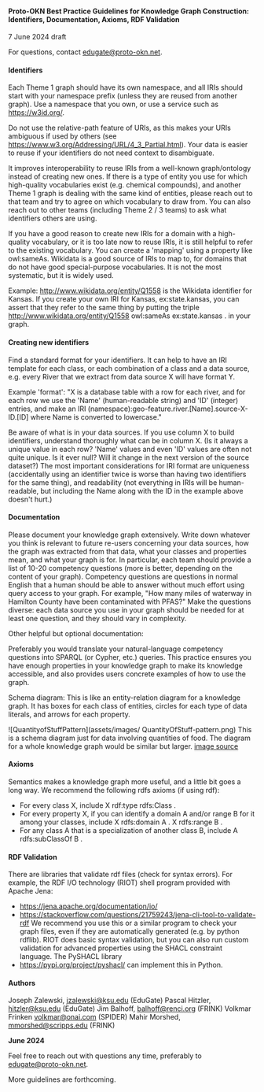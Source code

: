 
#### **Proto-OKN Best Practice Guidelines for Knowledge Graph Construction: Identifiers, Documentation, Axioms, RDF Validation**

7 June 2024 draft

For questions, contact edugate@proto-okn.net.

#### **Identifiers**

Each Theme 1 graph should have its own namespace, and all IRIs should start with your namespace prefix (unless they are reused from another graph). Use a namespace that you own, or use a service such as https://w3id.org/. 

Do not use the relative-path feature of URIs, as this makes your URIs ambiguous if used by others (see https://www.w3.org/Addressing/URL/4_3_Partial.html). Your data is easier to reuse if your identifiers do not need context to disambiguate.

It improves interoperability to reuse IRIs from a well-known graph/ontology instead of creating new ones. If there is a type of entity you use for which high-quality vocabularies exist (e.g. chemical compounds), and another Theme 1 graph is dealing with the same kind of entities, please reach out to that team and try to agree on which vocabulary to draw from. You can also reach out to other teams (including Theme 2 / 3 teams) to ask what identifiers others are using.

If you have a good reason to create new IRIs for a domain with a high-quality vocabulary, or it is too late now to reuse IRIs, it is still helpful to refer to the existing vocabulary. You can create a 'mapping' using a property like owl:sameAs. Wikidata is a good source of IRIs to map to, for domains that do not have good special-purpose vocabularies. It is not the most systematic, but it is widely used.

Example: <http://www.wikidata.org/entity/Q1558> is the Wikidata identifier for Kansas. If you create your own IRI for Kansas, ex:state.kansas, you can assert that they refer to the same thing by putting the triple
<http://www.wikidata.org/entity/Q1558> 	owl:sameAs 	ex:state.kansas .
in your graph.


#### **Creating new identifiers**

Find a standard format for your identifiers. It can help to have an IRI template for each class, or each combination of a class and a data source, e.g. every River that we extract from data source X will have format Y. 

Example 'format':
"X is a database table with a row for each river, and for each row we use the 'Name' (human-readable string) and 'ID' (integer) entries, and make an IRI
(namespace):geo-feature.river.[Name].source-X-ID.[ID]
where Name is converted to lowercase."

Be aware of what is in your data sources. If you use column X to build identifiers, understand thoroughly what can be in column X. (Is it always a unique value in each row? 'Name' values and even 'ID' values are often not quite unique. Is it ever null? Will it change in the next version of the source dataset?) The most important considerations for IRI format are uniqueness (accidentally using an identifier twice is worse than having two identifiers for the same thing), and readability (not everything in IRIs will be human-readable, but including the Name along with the ID in the example above doesn't hurt.)



#### **Documentation**

Please document your knowledge graph extensively. Write down whatever you think is relevant to future re-users concerning your data sources, how the graph was extracted from that data, what your classes and properties mean, and what your graph is for. In particular, each team should provide a list of 10-20 competency questions (more is better, depending on the content of your graph). Competency questions are questions in normal English that a human should be able to answer without much effort using query access to your graph. For example, "How many miles of waterway in Hamilton County have been contaminated with PFAS?" Make the questions diverse: each data source you use in your graph should be needed for at least one question, and they should vary in complexity.

Other helpful but optional documentation:

Preferably you would translate your natural-language competency questions into SPARQL (or Cypher, etc.) queries. This practice ensures you have enough properties in your knowledge graph to make its knowledge accessible, and also provides users concrete examples of how to use the graph.

Schema diagram: This is like an entity-relation diagram for a knowledge graph. It has boxes for each class of entities, circles for each type of data literals, and arrows for each property.


![QuantityofStuffPattern](assets/images/ QuantityOfStuff-pattern.png)
This is a schema diagram just for data involving quantities of food. The diagram for a whole knowledge graph would be similar but larger.
[image source](https://daselab.cs.ksu.edu/sites/default/files/2020-mom-tutorial.pdf)


#### **Axioms**

Semantics makes a knowledge graph more useful, and a little bit goes a long way. We recommend the following rdfs axioms (if using rdf):
* For every class X, include
X rdf:type rdfs:Class .
* For every property X, if you can identify a domain A and/or range B for it among your classes, include
X rdfs:domain A .
X rdfs:range B .
* For any class A that is a specialization of another class B, include
A rdfs:subClassOf B .

#### **RDF Validation**

There are libraries that validate rdf files (check for syntax errors). For example, the RDF I/O technology (RIOT) shell program provided with Apache Jena: 
* https://jena.apache.org/documentation/io/ 
* https://stackoverflow.com/questions/21759243/jena-cli-tool-to-validate-rdf
We recommend you use this or a similar program to check your graph files, even if they are automatically generated (e.g. by python rdflib). RIOT does basic syntax validation, but you can also run custom validation for advanced properties using the SHACL constraint language. The PySHACL library 
* https://pypi.org/project/pyshacl/
can implement this in Python.

#### **Authors**

Joseph Zalewski, jzalewski@ksu.edu (EduGate)
Pascal Hitzler, hitzler@ksu.edu (EduGate)
Jim Balhoff, balhoff@renci.org (FRINK)
Volkmar Frinken volkmar@onai.com (SPIDER)
Mahir Morshed, mmorshed@scripps.edu (FRINK)

**June 2024**

Feel free to reach out with questions any time, preferably to edugate@proto-okn.net.

More guidelines are forthcoming.




